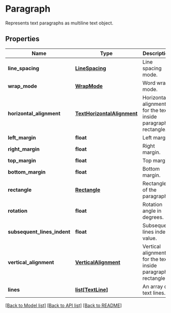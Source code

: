 ﻿# Paragraph
Represents text paragraphs as multiline text object.

## Properties
Name | Type | Description | Notes
------------ | ------------- | ------------- | -------------
**line_spacing** | [**LineSpacing**](LineSpacing.md) | Line spacing mode. | [optional] 
**wrap_mode** | [**WrapMode**](WrapMode.md) | Word wrap mode. | [optional] 
**horizontal_alignment** | [**TextHorizontalAlignment**](TextHorizontalAlignment.md) | Horizontal alignment for the text inside paragraph&#39;s rectangle. | [optional] 
**left_margin** | **float** | Left margin. | [optional] 
**right_margin** | **float** | Right margin. | [optional] 
**top_margin** | **float** | Top margin. | [optional] 
**bottom_margin** | **float** | Bottom margin. | [optional] 
**rectangle** | [**Rectangle**](Rectangle.md) | Rectangle of the paragraph. | [optional] 
**rotation** | **float** | Rotation angle in degrees. | [optional] 
**subsequent_lines_indent** | **float** | Subsequent lines indent value. | [optional] 
**vertical_alignment** | [**VerticalAlignment**](VerticalAlignment.md) | Vertical alignment for the text inside paragraph&#39;s rectangle | [optional] 
**lines** | [**list[TextLine]**](TextLine.md) | An array of text lines. | 

[[Back to Model list]](../README.md#documentation-for-models) [[Back to API list]](../README.md#documentation-for-api-endpoints) [[Back to README]](../README.md)


